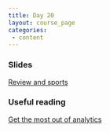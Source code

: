 ```yaml
---
title: Day 20
layout: course_page
categories:
 - content
---
```


### Slides
[Review and sports](../review_plus_baseball)

### Useful reading
[Get the most out of analytics](https://www.fangraphs.com/tht/how-teams-can-get-the-most-out-of-analytics/)
